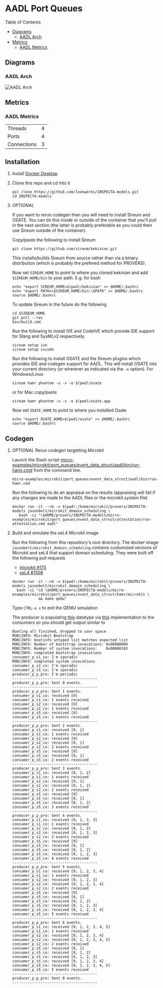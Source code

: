 # AADL Port Queues

 Table of Contents
  * [Diagrams](#diagrams)
    * [AADL Arch](#aadl-arch)
  * [Metrics](#metrics)
    * [AADL Metrics](#aadl-metrics)

## Diagrams
### AADL Arch
![AADL Arch](aadl/diagrams/arch.svg)

## Metrics
### AADL Metrics
| | |
|--|--|
|Threads|4|
|Ports|4|
|Connections|3|



## Installation


1. Install [Docker Desktop](https://www.docker.com/products/docker-desktop/)

1. Clone this repo and cd into it

   ```
   git clone https://github.com/loonwerks/INSPECTA-models.git
   cd INSPECTA-models
   ```

1. *OPTIONAL*

    If you want to rerun codegen then you will need to install Sireum
    and OSATE.  You can do this inside or outside of the container that you'll pull in the next section (the latter is probably preferable as you could then use Sireum outside of the container).

    Copy/paste the following to install Sireum
    ```
    git clone https://github.com/sireum/kekinian.git
    ```

    This installs/builds Sireum from source rather than via a binary distribution (which is probably the prefered method for PROVERS).  

    Now set ``SIREUM_HOME`` to point to where you cloned kekinian and add ``$SIREUM_HOME/bin`` to your path.  E.g. for bash

    ```
    echo "export SIREUM_HOME=$(pwd)/kekinian" >> $HOME/.bashrc
    echo "export PATH=\$SIREUM_HOME/bin:\$PATH" >> $HOME/.bashrc
    source $HOME/.bashrc
    ```

    To update Sireum in the future do the following
    ```
    cd $SIREUM_HOME
    git pull --rec
    bin/build.cmd
    ```

    Run the following to install IVE and CodeIVE which provide IDE support for Slang and SysMLv2 respectively.
    ```
    sireum setup ive
    sireum setup vscode
    ```

    Run the following to install OSATE and the Sireum plugins which provides IDE and codegen support for AADL. This will install OSATE into your current directory (or wherever as indicated via the ``-o`` option).  For Windows/Linux 
    ```
    sireum hamr phantom -u -v -o $(pwd)/osate
    ```

    or for Mac copy/paste
    ```
    sireum hamr phantom -u -v -o $(pwd)/osate.app
    ```

    Now set ``OSATE_HOME`` to point to where you installed Osate

    ```
    echo "export OSATE_HOME=$(pwd)/osate" >> $HOME/.bashrc
    source $HOME/.bashrc
    ```

## Codegen

1. *OPTIONAL* Rerun codegen targetting Microkit
   
    Launch the Slash script [micro-examples/microkit/port_queues/event_data_struct/aadl/bin/run-hamr.cmd](aadl/bin/run-hamr.cmd) from the command line.  

   ```
   micro-examples/microkit/port_queues/event_data_struct/aadl/bin/run-hamr.cmd
   ```
   Run the following to do an appraisal on the results (appraising will fail if any changes are made to the AADL files or the microkit.system file)

   ```
   docker run -it --rm -v $(pwd):/home/microkit/provers/INSPECTA-models jasonbelt/microkit_domain_scheduling \
      bash -ci "\$HOME/provers/INSPECTA-models/micro-examples/microkit/port_queues/event_data_struct/attestation/run-attestation.cmd aadl"
   ``` 

1. Build and simulate the seL4 Microkit image

    Run the following from this repository's root directory.  The docker image ``jasonbelt/microkit_domain_scheduling`` contains customized versions of Microkit and seL4 that support domain scheduling. They were built off the following pull requests

   - [microkit #175](https://github.com/seL4/microkit/pull/175)
   - [seL4 #1308](https://github.com/seL4/seL4/pull/1308)

    ```
    docker run -it --rm -v $(pwd):/home/microkit/provers/INSPECTA-models jasonbelt/microkit_domain_scheduling \
      bash -ci "cd \$HOME/provers/INSPECTA-models/micro-examples/microkit/port_queues/event_data_struct/hamr/microkit \
                && make qemu"
    ```

    Type ``CTRL-a x`` to exit the QEMU simulation

    The producer is populating [this](aadl/event_data_port_queues.aadl#L19-L23) datatype via [this](hamr/microkit/components/producer_p_p_producer/src/producer_p_p_producer_user.c#L9-L22) implementation to the consumers so you should get output similar to

    ```
    Booting all finished, dropped to user space
    MON|INFO: Microkit Bootstrap
    MON|INFO: bootinfo untyped list matches expected list
    MON|INFO: Number of bootstrap invocations: 0x00000009
    MON|INFO: Number of system invocations:    0x00000103
    MON|INFO: completed bootstrap invocations
    consumer_p_s1_co: I'm sporadic
    MON|INFO: completed system invocations
    consumer_p_s2_co: I'm sporadic
    consumer_p_s5_co: I'm sporadic
    producer_p_p_pro: I'm periodic
    ---------------------------------------
    producer_p_p_pro: Sent 0 events.
    ---------------------------------------
    producer_p_p_pro: Sent 1 events.
    consumer_p_s1_co: received [0]
    consumer_p_s1_co: 1 events received
    consumer_p_s2_co: received [0]
    consumer_p_s2_co: 1 events received
    consumer_p_s5_co: received [0]
    consumer_p_s5_co: 1 events received
    ---------------------------------------
    producer_p_p_pro: Sent 2 events.
    consumer_p_s1_co: received [0, 1]
    consumer_p_s1_co: 1 events received
    consumer_p_s2_co: received [0]
    consumer_p_s2_co: received [0, 1]
    consumer_p_s2_co: 2 events received
    consumer_p_s5_co: received [0]
    consumer_p_s5_co: received [0, 1]
    consumer_p_s5_co: 2 events received
    ---------------------------------------
    producer_p_p_pro: Sent 3 events.
    consumer_p_s1_co: received [0, 1, 2]
    consumer_p_s1_co: 1 events received
    consumer_p_s2_co: received [0, 1]
    consumer_p_s2_co: received [0, 1, 2]
    consumer_p_s2_co: 2 events received
    consumer_p_s5_co: received [0]
    consumer_p_s5_co: received [0, 1]
    consumer_p_s5_co: received [0, 1, 2]
    consumer_p_s5_co: 3 events received
    ---------------------------------------
    producer_p_p_pro: Sent 4 events.
    consumer_p_s1_co: received [0, 1, 2, 3]
    consumer_p_s1_co: 1 events received
    consumer_p_s2_co: received [0, 1, 2]
    consumer_p_s2_co: received [0, 1, 2, 3]
    consumer_p_s2_co: 2 events received
    consumer_p_s5_co: received [0]
    consumer_p_s5_co: received [0, 1]
    consumer_p_s5_co: received [0, 1, 2]
    consumer_p_s5_co: received [0, 1, 2, 3]
    consumer_p_s5_co: 4 events received
    ---------------------------------------
    producer_p_p_pro: Sent 5 events.
    consumer_p_s1_co: received [0, 1, 2, 3, 4]
    consumer_p_s1_co: 1 events received
    consumer_p_s2_co: received [0, 1, 2, 3]
    consumer_p_s2_co: received [0, 1, 2, 3, 4]
    consumer_p_s2_co: 2 events received
    consumer_p_s5_co: received [0]
    consumer_p_s5_co: received [0, 1]
    consumer_p_s5_co: received [0, 1, 2]
    consumer_p_s5_co: received [0, 1, 2, 3]
    consumer_p_s5_co: received [0, 1, 2, 3, 4]
    consumer_p_s5_co: 5 events received
    ---------------------------------------
    producer_p_p_pro: Sent 6 events.
    consumer_p_s1_co: received [0, 1, 2, 3, 4, 5]
    consumer_p_s1_co: 1 events received
    consumer_p_s2_co: received [0, 1, 2, 3, 4]
    consumer_p_s2_co: received [0, 1, 2, 3, 4, 5]
    consumer_p_s2_co: 2 events received
    consumer_p_s5_co: received [0, 1]
    consumer_p_s5_co: received [0, 1, 2]
    consumer_p_s5_co: received [0, 1, 2, 3]
    consumer_p_s5_co: received [0, 1, 2, 3, 4]
    consumer_p_s5_co: received [0, 1, 2, 3, 4, 5]
    consumer_p_s5_co: 5 events received
    ---------------------------------------
    producer_p_p_pro: Sent 0 events.
    ---------------------------------------
    ```